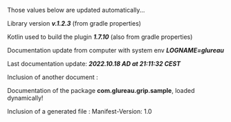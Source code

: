 
Those values below are updated automatically...

Library version **_v.<!--$ GRADLE_PROPERTIES version -->1.2.3<!-- END $-->_** (from gradle properties)

Kotlin used to build the plugin **_<!--$ GRADLE_PROPERTIES kotlinVersion -->1.7.10<!-- END $-->_** (also from gradle properties)

Documentation update from computer with system env **_LOGNAME=<!--$ SYSTEM_ENV LOGNAME -->glureau<!-- END $-->_**

Last documentation update: **_<!--$ DATETIME yyyy.MM.dd G 'at' HH:mm:ss z -->2022.10.18 AD at 21:11:32 CEST<!-- END $-->_**

Inclusion of another document : <!--$ INSERT src/commonMain/kotlin/com/glureau/grip/sample/doc.md -->

Documentation of the package **com.glureau.grip.sample**, loaded dynamically!
<!-- END $-->

Inclusion of a generated file : <!--$ INSERT build/tmp/jvmJar/MANIFEST.MF -->
Manifest-Version: 1.0

<!-- END $-->
